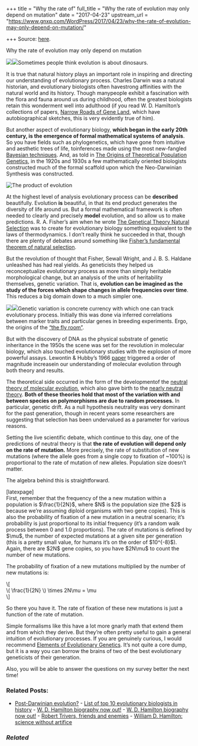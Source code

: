 +++
title = "Why the rate of"
full_title = "Why the rate of evolution may only depend on mutation"
date = "2017-04-23"
upstream_url = "https://www.gnxp.com/WordPress/2017/04/23/why-the-rate-of-evolution-may-only-depend-on-mutation/"

+++
Source: [here](https://www.gnxp.com/WordPress/2017/04/23/why-the-rate-of-evolution-may-only-depend-on-mutation/).

Why the rate of evolution may only depend on mutation

[![](https://i0.wp.com/gnxp.com/WordPress/wp-content/uploads/2017/04/51zeajUmWhL._SX316_BO1204203200_-1.jpg?resize=318%2C499)![](https://i0.wp.com/gnxp.com/WordPress/wp-content/uploads/2017/04/51zeajUmWhL._SX316_BO1204203200_-1.jpg?resize=318%2C499)](https://www.amazon.com/exec/obidos/ASIN/0981519423/geneexpressio-20)Sometimes people think evolution is about dinosaurs.

It is true that natural history plays an important role in inspiring and directing our understanding of evolutionary process. Charles Darwin was a natural historian, and evolutionary biologists often havestrong affinities with the natural world and its history. Though manypeople exhibit a fascination with the flora and fauna around us during childhood, often the greatest biologists retain this wonderment well into adulthood (if you read W. D. Hamilton’s collections of papers, [Narrow Roads of Gene Land](https://www.amazon.com/exec/obidos/ASIN/0716745305/geneexpressio-20), which have autobiographical sketches, this is very evidently true of him).

But another aspect of evolutionary biology, **which began in the early 20th century, is the emergence of formal mathematical systems of analysis**. So you have fields such as phylogenetics, which have gone from intuitive and aesthetic trees of life, toinferences made using the most new-fangled [Bayesian techniques](https://www.amazon.com/exec/obidos/ASIN/1466500794/geneexpressio-20). And, as told in [The Origins of Theoretical Population Genetics](https://www.amazon.com/exec/obidos/ASIN/0226684652/geneexpressio-20), in the 1920s and 1930s a few mathematically oriented biologists constructed much of the formal scaffold upon which the Neo-Darwinian Synthesis was constructed.

![The product of evolution](https://i0.wp.com/gnxp.com/WordPress/wp-content/uploads/2017/04/Jelly_cc11.jpg?resize=250%2C166)

At the highest level of analysis evolutionary process can be **described** beautifully. Evolution **is** beautiful, in that its end product generates the diversity of life around us. But a formal mathematical framework is often needed to clearly and precisely **model** evolution, and so allow us to make predictions. R. A. Fisher’s aim when he wrote [The Genetical Theory Natural Selection](https://www.amazon.com/exec/obidos/ASIN/0198504403/geneexpressio-20) was to create for evolutionary biology something equivalent to the laws of thermodynamics. I don’t really think he succeeded in that, though there are plenty of debates around something like [Fisher’s fundamental theorem of natural selection](https://en.wikipedia.org/wiki/Fisher%27s_fundamental_theorem_of_natural_selection).

But the revolution of thought that Fisher, Sewall Wright, and J. B. S. Haldane unleashed has had real yields. As geneticists they helped us reconceptualize evolutionary process as more than simply heritable morphological change, but an analysis of the units of heritability themselves, genetic variation. That is, **evolution can be imagined as the study of the forces which shape changes in allele frequencies over time**. This reduces a big domain down to a much simpler one.

[![](https://i0.wp.com/gnxp.com/WordPress/wp-content/uploads/2017/04/41fQFsEsz8L._SX331_BO1204203200_.jpg?resize=175%2C262)![](https://i0.wp.com/gnxp.com/WordPress/wp-content/uploads/2017/04/41fQFsEsz8L._SX331_BO1204203200_.jpg?resize=175%2C262)](https://www.amazon.com/exec/obidos/ASIN/0521317932/geneexpressio-20)Genetic variation is concrete currency with which one can track evolutionary process. Initially this was done via inferred correlations between marker traits and particular genes in breeding experiments. Ergo, the origins of the [“the fly room”](https://en.wikipedia.org/wiki/The_Fly_Room).

But with the discovery of DNA as the physical substrate of genetic inheritance in the 1950s the scene was set for the revolution in molecular biology, which also touched evolutionary studies with the explosion of more powerful assays. Lewontin & Hubby’s 1966 [paper](http://www.genetics.org/content/203/4/1497) triggered a order of magnitude increasein our understanding of molecular evolution through both theory and results.

The theoretical side occurred in the form of the developmentof the [neutral theory of molecular evolution](https://en.wikipedia.org/wiki/Neutral_theory_of_molecular_evolution), which also gave birth to the [nearly neutral theory](https://en.wikipedia.org/wiki/Nearly_neutral_theory_of_molecular_evolution). **Both of these theories hold that most of the variation with and between species on polymorphisms are due to random processes.** In particular, genetic drift. As a null hypothesis neutrality was very dominant for the past generation, though in recent years some researchers are suggesting that selection has been undervalued as a parameter for various reasons.

Setting the live scientific debate, which continue to this day, one of the predictions of neutral theory is that **the rate of evolution will depend only on the rate of mutation.** More precisely, the rate of substitution of new mutations (where the allele goes from a single copy to fixation of \~100%) is proportional to the rate of mutation of new alleles. Population size doesn’t matter.

The algebra behind this is straightforward.

\[latexpage\]  
First, remember that the frequency of the a new mutation within a population is \$\frac{1}{2N}\$, where \$N\$ is the population size (the \$2\$ is because we’re assuming diploid organisms with two gene copies). This is also the probability of fixation of a new mutation in a neutral scenario; it’s probability is just proportional to its initial frequency (it’s a random walk process between 0 and 1.0 proportions). The rate of mutations is defined by \$\mu\$, the number of expected mutations at a given site per generation (this is a pretty small value, for humans it’s on the order of \$10^{-8}\$). Again, there are \$2N\$ gene copies, so you have \$2N\mu\$ to count the number of new mutations.

The probability of fixation of a new mutations multiplied by the number of new mutations is:

\\\[  
\\( \frac{1}{2N} \\) \times 2N\mu = \mu  
\\\]

So there you have it. The rate of fixation of these new mutations is just a function of the rate of mutation.

Simple formalisms like this have a lot more gnarly math that extend them and from which they derive. But they’re often pretty useful to gain a general intuition of evolutionary processes. If you are genuinely curious, I would recommend [Elements of Evolutionary Genetics](https://www.amazon.com/exec/obidos/ASIN/0981519423/geneexpressio-20). It’s not quite a core dump, but it is a way you can borrow the brains of two of the best evolutionary geneticists of their generation.

Also, you will be able to answer the questions on my survey better the next time!

### Related Posts:

- [Post-Darwinian
  evolution?](https://www.gnxp.com/WordPress/2009/02/10/post-darwinian-evolution/) - [List of top 10 evolutionary biologists in
  history](https://www.gnxp.com/WordPress/2017/03/29/list-of-top-10-evolutionary-biologists-in-history/) - [W. D. Hamilton biography now
  out!](https://www.gnxp.com/WordPress/2008/01/13/w-d-hamilton-biography-now-out/) - [W. D. Hamilton biography now
  out!](https://www.gnxp.com/WordPress/2008/01/13/w-d-hamilton-biography-now-out/) - [Robert Trivers, friends and
  enemies](https://www.gnxp.com/WordPress/2015/04/27/robert-trivers-friends-and-enemies/) - [William D. Hamilton: science without
  artifice](https://www.gnxp.com/WordPress/2013/03/20/william-d-hamilton-science-without-artifice/)

### *Related*

[](https://www.addtoany.com/add_to/facebook?linkurl=https%3A%2F%2Fwww.gnxp.com%2FWordPress%2F2017%2F04%2F23%2Fwhy-the-rate-of-evolution-may-only-depend-on-mutation%2F&linkname=Why%20the%20rate%20of%20evolution%20may%20only%20depend%20on%20mutation "Facebook")[](https://www.addtoany.com/add_to/twitter?linkurl=https%3A%2F%2Fwww.gnxp.com%2FWordPress%2F2017%2F04%2F23%2Fwhy-the-rate-of-evolution-may-only-depend-on-mutation%2F&linkname=Why%20the%20rate%20of%20evolution%20may%20only%20depend%20on%20mutation "Twitter")[](https://www.addtoany.com/add_to/email?linkurl=https%3A%2F%2Fwww.gnxp.com%2FWordPress%2F2017%2F04%2F23%2Fwhy-the-rate-of-evolution-may-only-depend-on-mutation%2F&linkname=Why%20the%20rate%20of%20evolution%20may%20only%20depend%20on%20mutation "Email")[](https://www.addtoany.com/share)

